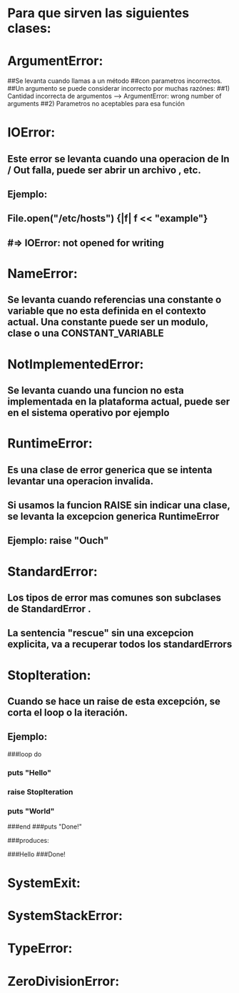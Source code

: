 # Para que sirven las siguientes clases:

# ArgumentError: 
##Se levanta cuando llamas a un método ##con parametros incorrectos.
##Un argumento se puede considerar incorrecto por muchas razónes:
##1) Cantidad incorrecta de argumentos --> ArgumentError: wrong number of arguments
##2)  Parametros no aceptables para esa función

# IOError:
## Este error se levanta cuando una operacion de In / Out falla, puede ser abrir un archivo , etc. 
## Ejemplo:
## File.open("/etc/hosts") {|f| f << "example"}
##  #=> IOError: not opened for writing


# NameError:
## Se levanta cuando referencias una constante o variable que no esta definida en el contexto actual. Una constante puede ser un modulo, clase  o una CONSTANT_VARIABLE

# NotImplementedError:
## Se levanta cuando una funcion no esta implementada en la plataforma actual,  puede ser en el sistema operativo por ejemplo

# RuntimeError:
## Es una clase de error generica que se intenta levantar una operacion invalida. 
## Si usamos la funcion RAISE sin indicar una clase, se levanta la excepcion generica RuntimeError
## Ejemplo: raise "Ouch"

# StandardError:
## Los tipos de error mas comunes son subclases de StandardError .
## La sentencia "rescue" sin una excepcion explicita, va a recuperar todos los standardErrors

# StopIteration:
## Cuando se hace un raise de esta excepción, se corta el loop o la iteración. 
## Ejemplo:
###loop do  
###  puts "Hello"
###  raise StopIteration
###  puts "World"
###end
###puts "Done!"

###produces:

###Hello
###Done!


# SystemExit:

# SystemStackError:

# TypeError:

# ZeroDivisionError: